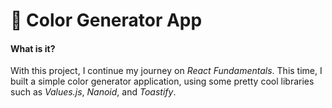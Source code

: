 # 🎨 Color Generator App

#### What is it?

With this project, I continue my journey on _React Fundamentals_. This time, I built a simple color generator application, using some pretty cool libraries such as _Values.js_, _Nanoid_, and _Toastify_.
